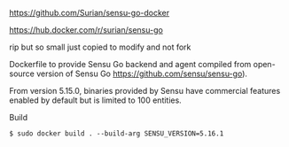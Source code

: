 https://github.com/Surian/sensu-go-docker 

https://hub.docker.com/r/surian/sensu-go

rip but so small just copied to modify and not fork

Dockerfile to provide Sensu Go backend and agent compiled from open-source version of Sensu Go  https://github.com/sensu/sensu-go).

From version 5.15.0, binaries provided by Sensu have commercial features enabled by default but is limited to 100 entities.


Build
```
$ sudo docker build . --build-arg SENSU_VERSION=5.16.1
```
